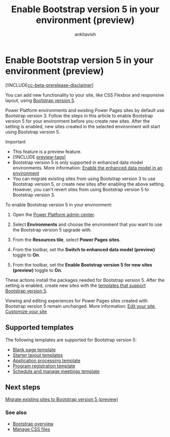 ﻿---
title: Enable Bootstrap version 5 in your environment (preview)
description: Learn how to enable Bootstrap version 5 in your environment(preview).
author: ankitavish 
ms.topic: conceptual
ms.custom: 
ms.date: 09/20/2023
ms.subservice:
ms.author: avishwakarma 
ms.reviewer: kkendrick
contributors:
    - ProfessorKendrick
---

# Enable Bootstrap version 5 in your environment (preview)

[!INCLUDE[cc-beta-prerelease-disclaimer](../includes/cc-beta-prerelease-disclaimer.md)]

You can add new functionality to your site, like CSS Flexbox and responsive layout, using [Bootstrap version 5](https://getbootstrap.com/docs/5.0/getting-started/introduction/).

Power Platform environments and existing Power Pages sites by default use Bootstrap version 3. Follow the steps in this article to enable Bootstrap version 5 for your environment before you create new sites. After the setting is enabled, new sites created in the selected environment will start using Bootstrap version 5.

> [!IMPORTANT]
> - This feature is a preview feature.
> - [!INCLUDE [preview-tags](../includes/cc-preview-features-definition.md)]
> - Bootstrap version 5 is only supported in enhanced data model environments. More information: [Enable the enhanced data model in an environment](../admin/enhanced-data-model.md#enable-the-enhanced-data-model-in-an-environment)
> - You can migrate existing sites from using Bootstrap version 3 to use Bootstrap version 5, or create new sites after enabling the above setting. However, you can't revert sites from using Bootstrap version 5 to Bootstrap version 3.

To enable Bootstrap version 5 in your environment:

1. Open the [Power Platform admin center](https://admin.powerplatform.microsoft.com/).

1. Select **Environments** and choose the environment that you want to use the Bootstrap version 5 upgrade with.

1. From the **Resources tile**, select **Power Pages sites**.

1. From the toolbar, set the **Switch to enhanced data model (preview)** toggle to **On**.

1. From the toolbar, set the **Enable Bootstrap version 5 for new sites (preview)** toggle to **On**.

These actions install the packages needed for Bootstrap version 5. After the setting is enabled, create new sites with the [templates that support Bootstrap version 5](#supported-templates).

Viewing and editing experiences for Power Pages sites created with Bootstrap version 5 remain unchanged. More information: [Edit your site](../getting-started/customize-pages.md), [Customize your site](../configure/bootstrap-overview.md#customize-bootstrap)

## Supported templates

The following templates are supported for Bootstrap version 5:

- [Blank page template](../templates/blank.md)
- [Starter layout templates](../templates/starter-layout.md)
- [Application processing template](../templates/building-permit.md)
- [Program registration template](../templates/after-school.md)
- [Schedule and manage meetings template](../templates/book-a-meeting.md)

## Next steps

[Migrate existing sites to Bootstrap version 5 (preview)](migrate-bootstrap.md)

### See also

- [Bootstrap overview](bootstrap-overview.md)
- [Manage CSS files](manage-css.md)
